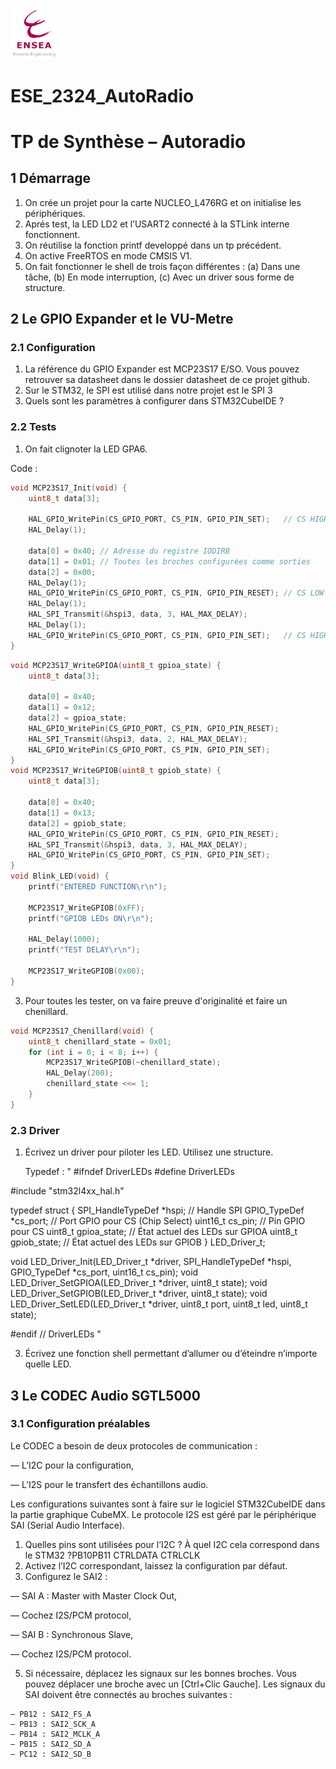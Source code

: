 <p align="left"> <img src="graphique_logo/logo ENSEA.png" width="15%" height="auto" /> </p>

# ESE_2324_AutoRadio

# TP de Synthèse – Autoradio


## 1 Démarrage

 1. On crée un projet pour la carte NUCLEO_L476RG et on initialise les périphériques.
 2. Aprés test, la LED LD2 et l’USART2 connecté à la STLink interne fonctionnent.
 4. On réutilise la fonction printf developpé dans un tp précédent.
 5. On active FreeRTOS en mode CMSIS V1.
 6. On fait fonctionner le shell de trois façon différentes :
(a) Dans une tâche,
(b) En mode interruption,
(c) Avec un driver sous forme de structure.

## 2 Le GPIO Expander et le VU-Metre
### 2.1 Configuration

1. La référence du GPIO Expander est MCP23S17 E/SO. Vous pouvez retrouver sa datasheet dans le dossier datasheet de ce projet github.
2. Sur le STM32, le SPI est utilisé dans notre projet est le SPI 3 
3. Quels sont les paramètres à configurer dans STM32CubeIDE ?
 
### 2.2 Tests

1. On fait clignoter la LED GPA6.

Code :
```c
void MCP23S17_Init(void) {
    uint8_t data[3];

    HAL_GPIO_WritePin(CS_GPIO_PORT, CS_PIN, GPIO_PIN_SET);   // CS HIGH
    HAL_Delay(1);

    data[0] = 0x40; // Adresse du registre IODIRB
    data[1] = 0x01; // Toutes les broches configurées comme sorties
    data[2] = 0x00;
    HAL_Delay(1);
    HAL_GPIO_WritePin(CS_GPIO_PORT, CS_PIN, GPIO_PIN_RESET); // CS LOW
    HAL_Delay(1);
    HAL_SPI_Transmit(&hspi3, data, 3, HAL_MAX_DELAY);
    HAL_Delay(1);
    HAL_GPIO_WritePin(CS_GPIO_PORT, CS_PIN, GPIO_PIN_SET);   // CS HIGH
}
```
```c
void MCP23S17_WriteGPIOA(uint8_t gpioa_state) {
    uint8_t data[3];

    data[0] = 0x40;
    data[1] = 0x12;
    data[2] = gpioa_state;
    HAL_GPIO_WritePin(CS_GPIO_PORT, CS_PIN, GPIO_PIN_RESET);
    HAL_SPI_Transmit(&hspi3, data, 2, HAL_MAX_DELAY);
    HAL_GPIO_WritePin(CS_GPIO_PORT, CS_PIN, GPIO_PIN_SET);
}
void MCP23S17_WriteGPIOB(uint8_t gpiob_state) {
    uint8_t data[3];

    data[0] = 0x40;
    data[1] = 0x13;
    data[2] = gpiob_state;
    HAL_GPIO_WritePin(CS_GPIO_PORT, CS_PIN, GPIO_PIN_RESET);
    HAL_SPI_Transmit(&hspi3, data, 3, HAL_MAX_DELAY);
    HAL_GPIO_WritePin(CS_GPIO_PORT, CS_PIN, GPIO_PIN_SET);
}
void Blink_LED(void) {
    printf("ENTERED FUNCTION\r\n");

    MCP23S17_WriteGPIOB(0xFF);
    printf("GPIOB LEDs ON\r\n");

    HAL_Delay(1000);
    printf("TEST DELAY\r\n");

    MCP23S17_WriteGPIOB(0x00);
}

```


3. Pour toutes les tester, on va faire preuve d'originalité et faire un chenillard.
```c
void MCP23S17_Chenillard(void) {
    uint8_t chenillard_state = 0x01;
    for (int i = 0; i < 8; i++) {
        MCP23S17_WriteGPIOB(~chenillard_state);
        HAL_Delay(200);
        chenillard_state <<= 1;
    }
}
```

### 2.3 Driver

1. Écrivez un driver pour piloter les LED. Utilisez une structure.

   Typedef :
"
#ifndef DriverLEDs
#define DriverLEDs

#include "stm32l4xx_hal.h"

typedef struct {
    SPI_HandleTypeDef *hspi;  // Handle SPI
    GPIO_TypeDef *cs_port;    // Port GPIO pour CS (Chip Select)
    uint16_t cs_pin;          // Pin GPIO pour CS
    uint8_t gpioa_state;      // État actuel des LEDs sur GPIOA
    uint8_t gpiob_state;      // État actuel des LEDs sur GPIOB
} LED_Driver_t;

void LED_Driver_Init(LED_Driver_t *driver, SPI_HandleTypeDef *hspi, GPIO_TypeDef *cs_port, uint16_t cs_pin);
void LED_Driver_SetGPIOA(LED_Driver_t *driver, uint8_t state);
void LED_Driver_SetGPIOB(LED_Driver_t *driver, uint8_t state);
void LED_Driver_SetLED(LED_Driver_t *driver, uint8_t port, uint8_t led, uint8_t state);

#endif // DriverLEDs
"


3. Écrivez une fonction shell permettant d’allumer ou d’éteindre n’importe
quelle LED.

## 3 Le CODEC Audio SGTL5000
### 3.1 Configuration préalables

Le CODEC a besoin de deux protocoles de communication :

 — L’I2C pour la configuration,
 
 — L’I2S pour le transfert des échantillons audio.
 
Les configurations suivantes sont à faire sur le logiciel STM32CubeIDE dans
la partie graphique CubeMX. Le protocole I2S est géré par le périphérique SAI
(Serial Audio Interface).
1. Quelles pins sont utilisées pour l’I2C ? À quel I2C cela correspond dans le
STM32 ?PB10PB11 CTRLDATA CTRLCLK
2. Activez l’I2C correspondant, laissez la configuration par défaut.
3. Configurez le SAI2 :
   
— SAI A : Master with Master Clock Out,

— Cochez I2S/PCM protocol,

— SAI B : Synchronous Slave,

— Cochez I2S/PCM protocol.

5. Si nécessaire, déplacez les signaux sur les bonnes broches. Vous pouvez
déplacer une broche avec un [Ctrl+Clic Gauche]. Les signaux du SAI
doivent être connectés au broches suivantes :

```
— PB12 : SAI2_FS_A
— PB13 : SAI2_SCK_A
— PB14 : SAI2_MCLK_A
— PB15 : SAI2_SD_A
— PC12 : SAI2_SD_B
```














